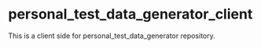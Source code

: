 # personal_test_data_generator_client
This is a client side for personal_test_data_generator repository.
